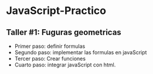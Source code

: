 # JavaScript-Practico

## Taller #1: Fuguras geometricas

- Primer paso: definir formulas
- Segundo paso: implementar las formulas en javaScript
- Tercer paso: Crear funciones
- Cuarto paso: integrar javaScript con html.
